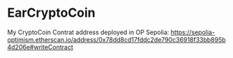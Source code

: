 # EarCryptoCoin
My CryptoCoin
Contrat address deployed in OP Sepolia: https://sepolia-optimism.etherscan.io/address/0x78dd8cd17fddc2de790c36918f33bb895b4d206e#writeContract
